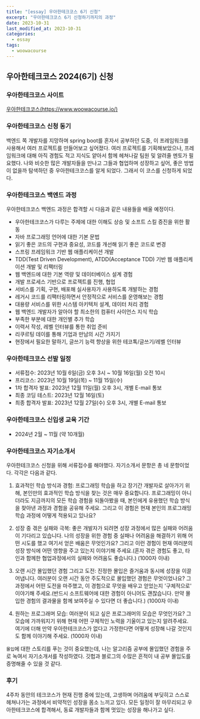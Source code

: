 ```yaml
---
title: "[essay] 우아한테크코스 6기 신청"
excerpt: "우아한테크코스 6기 신청하기까지의 과정"
date: 2023-10-31
last_modified_at: 2023-10-31
categories:
  - essay
tags:
  - woowacourse
---
```


## 우아한테크코스 2024(6기) 신청

### 우아한테크코스 사이트

[우아한테크코스(https://www.woowacourse.io/)](https://www.woowacourse.io/)

### 우아한테크코스 신청 동기

백엔드 쪽 개발자를 지망하며 spring boot를 혼자서 공부하던 도중, 이 프레임워크를 사용해서 여러 프로젝트를 만들어보고 싶어졌다. 여러 프로젝트를 기획해보았으나, 프레임워크에 대해 아직 경험도 적고 지식도 얕아서 함께 헤쳐나갈 팀원 및 알려줄 멘토가 필요했다. 나와 비슷한 많은 개발자들을 만나고 그들과 협업하며 성장하고 싶어, 좋은 방법이 없을까 탐색하던 중 우아한테크코스를 알게 되었다. 그래서 이 코스를 신청하게 되었다.

### 우아한테크코스 백엔드 과정

우아한테크코스 백엔드 과정은 합격할 시 다음과 같은 내용들을 배울 예정이다.

* 우아한테크코스가 다루는 주제에 대한 이해도 상승 및 소프트 스킬 증진을 위한 활동
* 자바 프로그래밍 언어에 대한 기본 문법
* 읽기 좋은 코드의 구현과 중요성, 코드를 개선해 읽기 좋은 코드로 변경
* 스프링 프레임워크 기반 웹 애플리케이션 개발
* TDD(Test Driven Development), ATDD(Acceptance TDD) 기반 웹 애플리케이션 개발 및 리팩터링
* 웹 백엔드에 대한 기본 역량 및 데이터베이스 설계 경험
* 개발 프로세스 기반으로 프로젝트를 진행, 협업
* 서비스를 기획, 구현, 배포해 실사용자가 사용하도록 개발하는 경험
* 레거시 코드를 리팩터링하면서 안정적으로 서비스를 운영해보는 경험
* 대용량 서비스를 위한 시스템 아키텍처 설계, 데이터 처리 경험
* 웹 백엔드 개발자가 알아야 할 최소한의 컴퓨터 사이언스 지식 학습
* 부족한 부분에 대한 개인별 추가 학습
* 이력서 작성, 레벨 인터뷰를 통한 취업 준비
* 리쿠르팅 데이를 통해 기업과 만남의 시간 가지기
* 현장에서 필요한 말하기, 글쓰기 능력 향상을 위한 테코톡/글쓰기/레벨 인터뷰

### 우아한테크코스 선발 일정

* 서류접수: 2023년 10월 6일(금) 오후 3시 ~ 10월 16일(월) 오전 10시
* 프리코스: 2023년 10월 19일(목) ~ 11월 15일(수)
* 1차 합격자 발표: 2023년 12월 11일(월) 오후 3시, 개별 E-mail 통보
* 최종 코딩 테스트: 2023년 12월 16일(토)
* 최종 합격자 발표: 2023년 12월 27일(수) 오후 3시, 개별 E-mail 통보

### 우아한테크코스 신입생 교육 기간

* 2024년 2월 ~ 11월 (약 10개월)

### 우아한테크코스 자기소개서

우아한테크코스 신청을 위해 서류접수를 해야했다. 자기소개서 문항은 총 네 문항이었다. 각각은 다음과 같다.

1. 효과적인 학습 방식과 경험: 프로그래밍 학습을 하고 장기간 개발자로 살아가기 위해, 본인만의 효과적인 학습 방식을 찾는 것은 매우 중요합니다. 프로그래밍이 아니더라도 지금까지의 모든 학습 경험을 되돌아봤을 때, 본인에게 유용했던 학습 방식을 찾아낸 과정과 경험을 공유해 주세요. 그리고 이 경험은 현재 본인의 프로그래밍 학습 과정에 어떻게 적용되고 있나요?

2.  성장 중 겪은 실패와 극복: 좋은 개발자가 되려면 성장 과정에서 많은 실패와 어려움이 기다리고 있습니다. 나의 성장을 위한 경험 중 실패나 어려움을 해결하기 위해 어떤 시도를 했고 여기서 얻은 배움은 무엇인가요? 그리고 이런 경험이 현재 여러분의 성장 방식에 어떤 영향을 주고 있는지 이야기해 주세요.(혼자 겪은 경험도 좋고, 타인과 함께한 협업과정에서의 실패와 어려움도 좋습니다.) (1000자 이내)

3. 오랜 시간 몰입했던 경험 그리고 도전: 진정한 몰입은 즐거움과 동시에 성장을 이끌어냅니다. 여러분이 오랜 시간 동안 주도적으로 몰입했던 경험은 무엇이었나요? 그 과정에서 어떤 도전을 마주했고, 이 경험으로 무엇을 배우고 얻었는지 '구체적으로' 이야기해 주세요.(반드시 소프트웨어에 대한 경험이 아니어도 괜찮습니다. 만약 몰입한 경험의 결과물을 함께 보여주실 수 있다면 더 좋습니다.) (1000자 이내)

4. 원하는 프로그래머 모습: 여러분이 되고 싶은 프로그래머의 모습은 무엇인가요? 그 모습에 가까워지기 위해 현재 어떤 구체적인 노력을 기울이고 있는지 알려주세요. 여기에 더해 만약 우아한테크코스가 없다고 가정한다면 어떻게 성장해 나갈 것인지도 함께 이야기해 주세요. (1000자 이내)

`몰입`에 대한 스토리를 푸는 것이 중요했는데, 나는 알고리즘 공부에 몰입했던 경험을 주로 녹여서 자기소개서를 작성하였다. 깃헙과 블로그의 수많은 흔적이 내 공부 몰입도를 증명해줄 수 있을 것 같다.

### 후기

4주차 동안의 테크코스가 현재 진행 중에 있는데, 고생하며 어려움에 부딪히고 스스로 헤쳐나가는 과정에서 비약적인 성장을 몸소 느끼고 있다. 모든 일정이 잘 마무리되고 우아한테크코스에 합격해서, 동료 개발자들과 함께 멋있는 성장을 해나가고 싶다. 